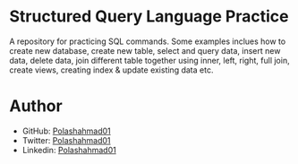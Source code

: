 # **Structured Query Language Practice**

A repository for practicing SQL commands. Some examples inclues how to create new database, create new table, select and query data, insert new data, delete data, join different table together using inner, left, right, full join, create views, creating index & update existing data etc.

# Author

- GitHub: [Polashahmad01](https://github.com/polashahmad01)
- Twitter: [Polashahmad01](https://twitter.com/polashahmad01)
- Linkedin: [Polashahmad01](https://www.linkedin.com/in/polashahmad01/)

